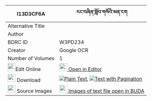 |I13D3CF6A|རང་བཞིན་སློབ་གསོའི་མན་ངག 
| --- | --- 
|Alternative Title |
|Author | 
|BDRC ID | W3PD234
|Creator | Google OCR
|Number of Volumes| 1
|<img width="25" src="https://img.icons8.com/color/25/000000/edit-property.png">Edit Online| [<img width="25" src="https://avatars.githubusercontent.com/u/45091458?s=200&v=4"> Open in Editor](http://editor.openpecha.org/I13D3CF6A)
|<img width="25" src="https://img.icons8.com/fluent/48/000000/download-2.png"/>  Download | [![](https://img.icons8.com/color/20/000000/txt.png)Plain Text](https://github.com/Openpecha/I13D3CF6A/releases/download/v1/rangshyin_lobso_i_mengak_plain_I13D3CF6A.zip), [![](https://img.icons8.com/color/20/000000/txt.png)Text with Pagination](https://github.com/Openpecha/I13D3CF6A/releases/download/v1/rangshyin_lobso_i_mengak_pages_I13D3CF6A.zip)
|<img width="25" src="https://img.icons8.com/plasticine/100/000000/pictures-folder.png"/>  Source Images | [<img width="25" src="https://library.bdrc.io/icons/BUDA-small.svg"> Images of text file open in BUDA](https://library.bdrc.io/show/bdr:W3PD234)